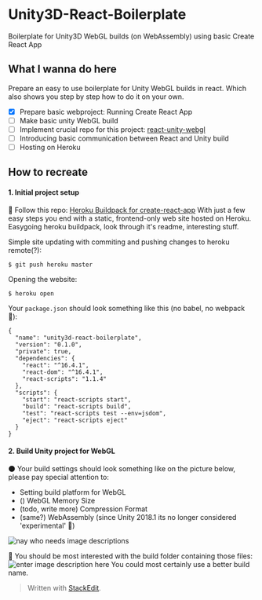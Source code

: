 # Unity3D-React-Boilerplate
Boilerplate for Unity3D WebGL builds (on WebAssembly) using basic Create React App

## What I wanna do here
Prepare an easy to use boilerplate for Unity WebGL builds in react. Which also shows you step by step how to do it on your own.
 - [x] Prepare basic webproject: Running Create React App
 - [ ] Make basic unity WebGL build
 - [ ] Implement crucial repo for this project: [react-unity-webgl](https://github.com/jeffreylanters/react-unity-webgl)
 - [ ] Introducing basic communication between React and Unity build
 - [ ] Hosting on Heroku

## How to recreate
#### 1. Initial project setup
:milky_way: Follow this repo: [Heroku Buildpack for create-react-app](https://github.com/mars/create-react-app-buildpack)
 With just a few easy steps  you end with a static, frontend-only web site hosted on Heroku.
 Easygoing heroku buildpack, look through it's readme, interesting stuff.

Simple site updating with commiting and pushing changes to heroku remote(?):

    $ git push heroku master
Opening the website:

    $ heroku open


Your `package.json` should look something like this (no babel, no webpack :see_no_evil:):

    {
      "name": "unity3d-react-boilerplate",
      "version": "0.1.0",
      "private": true,
      "dependencies": {
        "react": "^16.4.1",
        "react-dom": "^16.4.1",
        "react-scripts": "1.1.4"
      },
      "scripts": {
        "start": "react-scripts start",
        "build": "react-scripts build",
        "test": "react-scripts test --env=jsdom",
        "eject": "react-scripts eject"
      }
    }

#### 2. Build Unity project for WebGL

:new_moon: Your build settings should look something like on the picture below, please pay special attention to:
 - Setting build platform for WebGL
 - () WebGL Memory Size
 - (todo, write more) Compression Format
 - (same?) WebAssembly (since Unity 2018.1 its no longer considered 'experimental' :unicorn:)

![nay who needs image descriptions](https://lh3.googleusercontent.com/pGRf6tiQlR2MT5rdERBieRW8vbRqd8d_HDEuoHyIMY7Y6EhnmedZJlnFEfnrdqpIh2JgIrFn61Fu "asd")

:mag_right: You should be most interested with the build folder containing those files:
![enter image description here](https://lh3.googleusercontent.com/8RPc5jCsz49qIKGjSb-6uhIqgycsVlguKvMGjzH7A9oLtbJVgtU99vhz09ZLy7xVNVuHL3bXIm5Y "cool stuff")
You could most certainly use a better build name.
> Written with [StackEdit](https://stackedit.io/).
